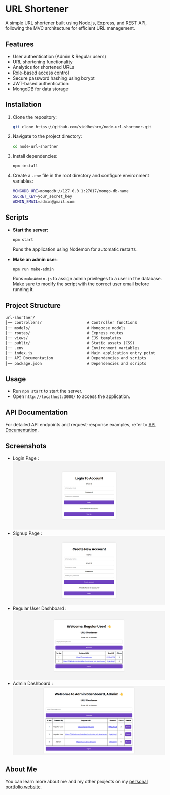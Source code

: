 # URL Shortener

A simple URL shortener built using Node.js, Express, and REST API, following the MVC architecture for efficient URL management.

## Features

- User authentication (Admin & Regular users)
- URL shortening functionality
- Analytics for shortened URLs
- Role-based access control
- Secure password hashing using bcrypt
- JWT-based authentication
- MongoDB for data storage

## Installation

1. Clone the repository:
   ```sh
   git clone https://github.com/siddheshrm/node-url-shortner.git
   ```
2. Navigate to the project directory:
   ```sh
   cd node-url-shortner
   ```
3. Install dependencies:
   ```sh
   npm install
   ```
4. Create a `.env` file in the root directory and configure environment variables:
   ```sh
   MONGODB_URI=mongodb://127.0.0.1:27017/mongo-db-name
   SECRET_KEY=your_secret_key
   ADMIN_EMAIL=admin@gmail.com
   ```

## Scripts

- **Start the server:**

  ```sh
  npm start
  ```

  Runs the application using Nodemon for automatic restarts.

- **Make an admin user:**
  ```sh
  npm run make-admin
  ```
  Runs `makeAdmin.js` to assign admin privileges to a user in the database. Make sure to modify the script with the correct user email before running it.

## Project Structure

```
url-shortner/
│── controllers/                    # Controller functions
│── models/                         # Mongoose models
│── routes/                         # Express routes
│── views/                          # EJS templates
│── public/                         # Static assets (CSS)
│── .env                            # Environment variables
│── index.js                        # Main application entry point
│── API Documentation               # Dependencies and scripts
│── package.json                    # Dependencies and scripts
```

## Usage

- Run `npm start` to start the server.
- Open `http://localhost:3000/` to access the application.

## API Documentation

For detailed API endpoints and request-response examples, refer to [API Documentation](./API%20Documentation.md).

## Screenshots

- Login Page : ![Login Page](screenshots/Login.png)
- Signup Page : ![Login Page](screenshots/Signup.png)
- Regular User Dashboard : ![Login Page](screenshots/Regular-User-Dashboard.png)
- Admin Dashboard : ![Login Page](screenshots/Admin-Dashboard.png)

## About Me

You can learn more about me and my other projects on my [personal portfolio website](https://siddheshmestri.online/).
